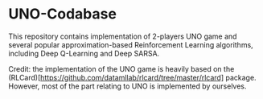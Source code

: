 # UNO-Codabase

This repository contains implementation of 2-players UNO game and several popular approximation-based Reinforcement Learning algorithms, including Deep Q-Learning and Deep SARSA.

Credit: the implementation of the UNO game is heavily based on the (RLCard)[https://github.com/datamllab/rlcard/tree/master/rlcard] package. However, most of the part relating to UNO is implemented by ourselves.
